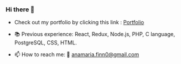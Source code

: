 ### Hi there 👋
- Check out my portfolio by clicking this link : [Portfolio](https://acamaras0.github.io/portfolio-anamaria_camarasan/)

- 📚 Previous experience:  React, Redux, Node.js, PHP, C language, PostgreSQL, CSS, HTML.

- 📫 How to reach me: 
 💌 anamaria.finn0@gmail.com

<!--
**acamaras0/acamaras0** is a ✨ _special_ ✨ repository because its `README.md` (this file) appears on your GitHub profile.

Here are some ideas to get you started:

- 🔭 I’m currently working on ...
- 🌱 I’m currently learning ...
- 👯 I’m looking to collaborate on ...
- 🤔 I’m looking for help with ...
- 💬 Ask me about ...
- 📫 How to reach me: ...
- 😄 Pronouns: ...
- ⚡ Fun fact: ...
-->
